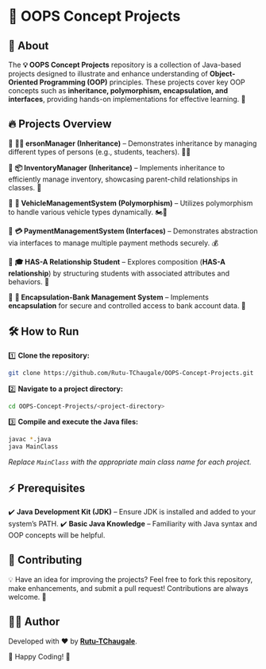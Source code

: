 # 🚀 OOPS Concept Projects

## 📌 About
The **💡 OOPS Concept Projects** repository is a collection of Java-based projects designed to illustrate and enhance understanding of **Object-Oriented Programming (OOP)** principles. These projects cover key OOP concepts such as **inheritance, polymorphism, encapsulation, and interfaces**, providing hands-on implementations for effective learning. 🎯

## 🔥 Projects Overview

🔹 **🧑‍🎓 ersonManager (Inheritance)** – Demonstrates inheritance by managing different types of persons (e.g., students, teachers). 👨‍🏫

🔹 **📦 InventoryManager (Inheritance)** – Implements inheritance to efficiently manage inventory, showcasing parent-child relationships in classes. 🏪

🔹 **🚗 VehicleManagementSystem (Polymorphism)** – Utilizes polymorphism to handle various vehicle types dynamically. 🏍️🚙

🔹 **💳 PaymentManagementSystem (Interfaces)** – Demonstrates abstraction via interfaces to manage multiple payment methods securely. 💰

🔹 **🎓 HAS-A Relationship Student** – Explores composition (**HAS-A relationship**) by structuring students with associated attributes and behaviors. 🏫

🔹 **🏦 Encapsulation-Bank Management System** – Implements **encapsulation** for secure and controlled access to bank account data. 🔐

## 🛠 How to Run
1️⃣ **Clone the repository:**
   ```sh
   git clone https://github.com/Rutu-TChaugale/OOPS-Concept-Projects.git
   ```

2️⃣ **Navigate to a project directory:**
   ```sh
   cd OOPS-Concept-Projects/<project-directory>
   ```

3️⃣ **Compile and execute the Java files:**
   ```sh
   javac *.java
   java MainClass
   ```
   *Replace `MainClass` with the appropriate main class name for each project.*

## ⚡ Prerequisites
✔️ **Java Development Kit (JDK)** – Ensure JDK is installed and added to your system’s PATH.
✔️ **Basic Java Knowledge** – Familiarity with Java syntax and OOP concepts will be helpful.

## 🤝 Contributing
💡 Have an idea for improving the projects? Feel free to fork this repository, make enhancements, and submit a pull request! Contributions are always welcome. 🚀

## 👩‍💻 Author
Developed with ❤️ by **[Rutu-TChaugale](https://github.com/Rutu-TChaugale)**. 

🚀 Happy Coding! 🎉


